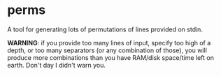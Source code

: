 # perms

A tool for generating lots of permutations of lines provided on stdin.

**WARNING**: if you provide too many lines of input, specify too high of a depth, or too many separators (or any combination of those),
you will produce more combinations than you have RAM/disk space/time left on earth. Don't day I didn't warn you.
